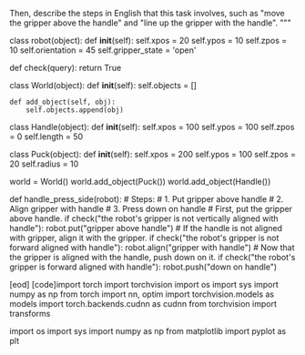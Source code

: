 

Then, describe the steps in English that this task involves, such as
"move the gripper above the handle" and "line up the gripper with the
handle".
"""

class robot(object):
    def __init__(self):
        self.xpos = 20
        self.ypos = 10
        self.zpos = 10
        self.orientation = 45
        self.gripper_state = 'open'

def check(query):
    return True

class World(object):
    def __init__(self):
        self.objects = []

    def add_object(self, obj):
        self.objects.append(obj)

class Handle(object):
    def __init__(self):
        self.xpos = 100
        self.ypos = 100
        self.zpos = 0
        self.length = 50

class Puck(object):
    def __init__(self):
        self.xpos = 200
        self.ypos = 100
        self.zpos = 20
        self.radius = 10

world = World()
world.add_object(Puck())
world.add_object(Handle())

def handle_press_side(robot):
    # Steps:
    #  1. Put gripper above handle
    #  2. Align gripper with handle
    #  3. Press down on handle
    # First, put the gripper above handle.
    if check("the robot's gripper is not vertically aligned with handle"):
        robot.put("gripper above handle")
    # If the handle is not aligned with gripper, align it with the gripper.
    if check("the robot's gripper is not forward aligned with handle"):
        robot.align("gripper with handle")
    # Now that the gripper is aligned with the handle, push down on it.
    if check("the robot's gripper is forward aligned with handle"):
        robot.push("down on handle")

[eod] [code]import torch
import torchvision
import os
import sys
import numpy as np
from torch import nn, optim
import torchvision.models as models
import torch.backends.cudnn as cudnn
from torchvision import transforms

import os
import sys
import numpy as np
from matplotlib import pyplot as plt
